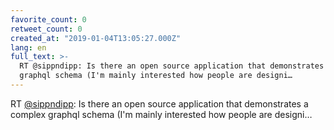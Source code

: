 ```yaml
---
favorite_count: 0
retweet_count: 0
created_at: "2019-01-04T13:05:27.000Z"
lang: en
full_text: >-
  RT @sippndipp: Is there an open source application that demonstrates a complex
  graphql schema (I'm mainly interested how people are designi…
---
```


RT [@sippndipp](https://twitter.com/sippndipp): Is there an open source
application that demonstrates a complex graphql schema (I'm mainly interested
how people are designi…
